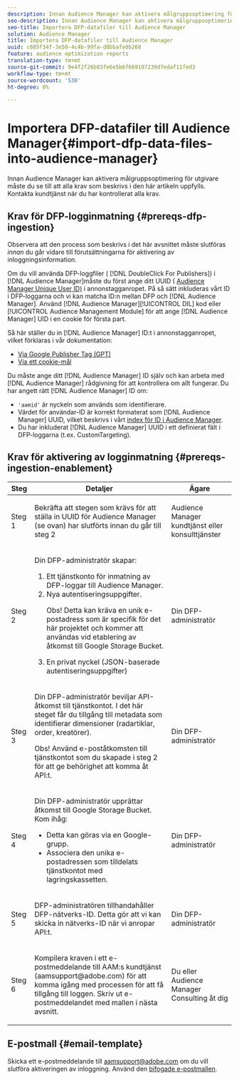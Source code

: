 ```yaml
---
description: Innan Audience Manager kan aktivera målgruppsoptimering för utgivare måste du se till att alla krav som beskrivs i den här artikeln uppfylls. Kontakta kundtjänst när du har kontrollerat alla krav.
seo-description: Innan Audience Manager kan aktivera målgruppsoptimering för utgivare måste du se till att alla krav som beskrivs i den här artikeln uppfylls. Kontakta kundtjänst när du har kontrollerat alla krav.
seo-title: Importera DFP-datafiler till Audience Manager
solution: Audience Manager
title: Importera DFP-datafiler till Audience Manager
uuid: c685f34f-3e50-4c4b-99fa-d8bbafe0b268
feature: audience optimization reports
translation-type: tm+mt
source-git-commit: 9e4f2f26b83fe6e5b6f669107239d7edaf11fed3
workflow-type: tm+mt
source-wordcount: '538'
ht-degree: 0%

---
```



# Importera DFP-datafiler till Audience Manager{#import-dfp-data-files-into-audience-manager}

Innan Audience Manager kan aktivera målgruppsoptimering för utgivare måste du se till att alla krav som beskrivs i den här artikeln uppfylls. Kontakta kundtjänst när du har kontrollerat alla krav.

## Krav för DFP-logginmatning {#prereqs-dfp-ingestion}

Observera att den process som beskrivs i det här avsnittet måste slutföras *innan* du går vidare till förutsättningarna för aktivering av inloggningsinformation.

Om du vill använda DFP-loggfiler ( [!DNL DoubleClick For Publishers]) i [!DNL Audience Manager]måste du först ange ditt UUID ( [Audience Manager Unique User ID)](../../../reference/ids-in-aam.md) i annonstagganropet. På så sätt inkluderas vårt ID i DFP-loggarna och vi kan matcha ID:n mellan DFP och [!DNL Audience Manager]. Använd [!DNL Audience Manager][!UICONTROL DIL] kod eller [!UICONTROL Audience Management Module] för att ange [!DNL Audience Manager] UID i en cookie för första part.

Så här ställer du in [!DNL Audience Manager] ID:t i annonstagganropet, vilket förklaras i vår dokumentation:

* [Via Google Publisher Tag (GPT)](../../../integration/gpt-aam-destination/gpt-aam-modify-api.md)
* [Via ett cookie-mål](../../../integration/gpt-aam-destination/gpt-aam-create-destination.md)

Du måste ange ditt [!DNL Audience Manager] ID själv och kan arbeta med [!DNL Audience Manager] rådgivning för att kontrollera om allt fungerar. Du har angett rätt [!DNL Audience Manager] ID om:

* `'aamid'` är nyckeln som används som identifierare.
* Värdet för användar-ID är korrekt formaterat som [!DNL Audience Manager] UUID, vilket beskrivs i vårt [index för ID i Audience Manager](../../../reference/ids-in-aam.md).
* Du har inkluderat [!DNL Audience Manager] UUID i ett definierat fält i DFP-loggarna (t.ex. CustomTargeting).

## Krav för aktivering av logginmatning {#prereqs-ingestion-enablement}

<table id="table_C980A9F9B0FB4157B4908A64768B1571"> 
 <thead> 
  <tr> 
   <th colname="col1" class="entry"> Steg </th> 
   <th colname="col2" class="entry"> Detaljer </th> 
   <th colname="col3" class="entry"> Ägare </th> 
  </tr> 
 </thead>
 <tbody> 
  <tr> 
   <td colname="col1"> <p>Steg 1 </p> </td> 
   <td colname="col2"> <p>Bekräfta att stegen som krävs för att ställa in UUID för <span class="keyword"> Audience Manager</span> (se ovan) har slutförts innan du går till steg 2 </p> </td> 
   <td colname="col3"> <p><span class="keyword"> Audience Manager</span> kundtjänst eller konsulttjänster </p> </td> 
  </tr> 
  <tr> 
   <td colname="col1"> <p>Steg 2 </p> </td> 
   <td colname="col2"> <p>Din DFP-administratör skapar: </p> <p> 
     <ol id="ol_FCFA9B11CFF948A488DF9CB298FC04C4"> 
      <li id="li_BC946EDCC3324578AEB64EDDA55B5ACA">Ett tjänstkonto för inmatning av DFP-loggar till <span class="keyword"> Audience Manager</span>. </li> 
      <li id="li_6B2FC7D73A3246419E55C004E17ACA25">Nya autentiseringsuppgifter. <p>Obs!  Detta kan kräva en unik e-postadress som är specifik för det här projektet och kommer att användas vid etablering av åtkomst till Google Storage Bucket. </p> </li> 
      <li id="li_95444B9FD1B34659A9634814B262A681">En privat nyckel (JSON-baserade autentiseringsuppgifter) </li> 
     </ol> </p> </td> 
   <td colname="col3"> <p>Din DFP-administratör </p> </td> 
  </tr> 
  <tr> 
   <td colname="col1"> <p>Steg 3 </p> </td> 
   <td colname="col2"> <p>Din DFP-administratör beviljar API-åtkomst till tjänstkontot. I det här steget får du tillgång till metadata som identifierar dimensioner (radartiklar, order, kreatörer). <p>Obs!  Använd e-poståtkomsten till tjänstkontot som du skapade i steg 2 för att ge behörighet att komma åt API:t. </p> </p> </td> 
   <td colname="col3"> <p>Din DFP-administratör </p> </td> 
  </tr> 
  <tr> 
   <td colname="col1"> <p>Steg 4 </p> </td> 
   <td colname="col2"> <p>Din DFP-administratör upprättar åtkomst till Google Storage Bucket. Kom ihåg: </p> <p> 
     <ul id="ul_3E8DCC73454243D998BD9024D0966A4E"> 
      <li id="li_3691DBD28006412288458175F75873C6">Detta kan göras via en Google-grupp. </li> 
      <li id="li_4774806B263245CEAAAB89BD2AA7F23F">Associera den unika e-postadressen som tilldelats tjänstkontot med lagringskassetten. </li> 
     </ul> </p> </td> 
   <td colname="col3"> <p>Din DFP-administratör </p> </td> 
  </tr> 
  <tr> 
   <td colname="col1"> <p>Steg 5 </p> </td> 
   <td colname="col2"> <p>DFP-administratören tillhandahåller DFP-nätverks-ID. Detta gör att vi kan skicka in nätverks-ID när vi anropar API:t. </p> </td> 
   <td colname="col3"> <p>Din DFP-administratör </p> </td> 
  </tr> 
  <tr> 
   <td colname="col1"> <p>Steg 6 </p> </td> 
   <td colname="col2"> <p>Kompilera kraven i ett e-postmeddelande till AAM:s kundtjänst (aamsupport@adobe.com) för att komma igång med processen för att få tillgång till loggen. Skriv ut e-postmeddelandet med mallen i nästa avsnitt. </p> </td> 
   <td colname="col3"> <p>Du eller <span class="keyword"> Audience Manager</span> Consulting åt dig </p> </td> 
  </tr> 
 </tbody> 
</table>

## E-postmall {#email-template}

Skicka ett e-postmeddelande till aamsupport@adobe.com om du vill slutföra aktiveringen av inloggning. Använd den [bifogade e-postmallen](assets/enable_dfp_ingestion.txt).
